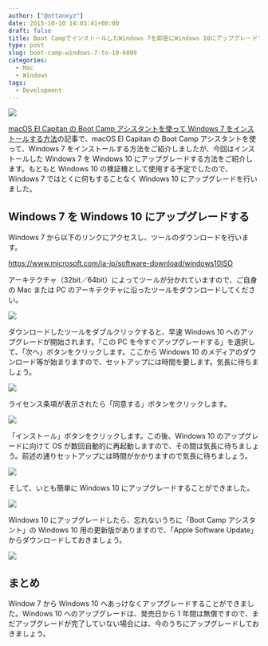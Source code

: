 ```yaml
---
author: ["@ottanxyz"]
date: 2015-10-10 14:03:41+00:00
draft: false
title: Boot CampでインストールしたWindows 7を即座にWindows 10にアップグレードする方法
type: post
slug: boot-camp-windows-7-to-10-6809
categories:
  - Mac
  - Windows
tags:
  - Development
---
```


![](/uploads/2015/10/151010-56191ac418bfc.jpg)

[macOS El Capitan の Boot Camp アシスタントを使って Windows 7 をインストールする方法](/posts/2015/10/el-capitan-bootcamp-2774/)の記事で、macOS El Capitan の Boot Camp アシスタントを使って、Windows 7 をインストールする方法をご紹介しましたが、今回はインストールした Windows 7 を Windows 10 にアップグレードする方法をご紹介します。もともと Windows 10 の検証機として使用する予定でしたので、Windows 7 ではとくに何もすることなく Windows 10 にアップグレードを行いました。

## Windows 7 を Windows 10 にアップグレードする

Windows 7 から以下のリンクにアクセスし、ツールのダウンロードを行います。

https://www.microsoft.com/ja-jp/software-download/windows10ISO

アーキテクチャ（32bit／64bit）によってツールが分かれていますので、ご自身の Mac または PC のアーキテクチャに沿ったツールをダウンロードしてください。

![](/uploads/2015/10/151010-56191810cb06e-1.png)

ダウンロードしたツールをダブルクリックすると、早速 Windows 10 へのアップグレードが開始されます。「この PC を今すぐアップグレードする」を選択して、「次へ」ボタンをクリックします。ここから Windows 10 のメディアのダウンロード等が始まりますので、セットアップには時間を要します。気長に待ちましょう。

![](/uploads/2015/10/151010-561918120f490.png)

ライセンス条項が表示されたら「同意する」ボタンをクリックします。

![](/uploads/2015/10/151010-561918139f93c.png)

「インストール」ボタンをクリックします。この後、Windows 10 のアップグレードに向けて OS が数回自動的に再起動しますので、その間は気長に待ちましょう。前述の通りセットアップには時間がかかりますので気長に待ちましょう。

![](/uploads/2015/10/151010-561918159de05.png)

そして、いとも簡単に Windows 10 にアップグレードすることができました。

![](/uploads/2015/10/151010-561918173c780.png)

Windows 10 にアップグレードしたら、忘れないうちに「Boot Camp アシスタント」の Windows 10 用の更新版がありますので、「Apple Software Update」からダウンロードしておきましょう。

![](/uploads/2015/10/151010-5619181955dd7.png)

## まとめ

Window 7 から Windows 10 へあっけなくアップグレードすることができました。Windows 10 へのアップグレードは、発売日から 1 年間は無償ですので、まだアップグレードが完了していない場合には、今のうちにアップグレードしておきましょう。
